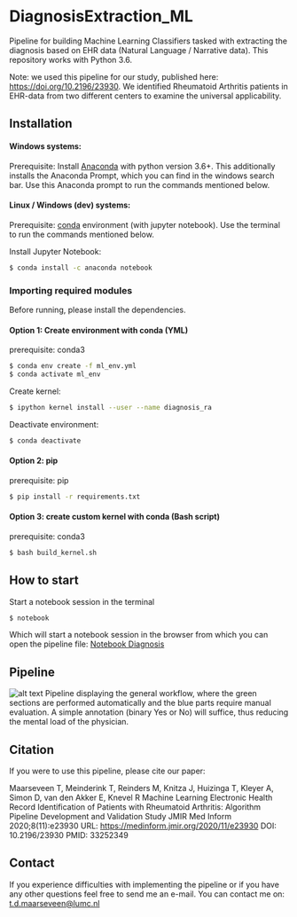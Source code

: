 # DiagnosisExtraction_ML
Pipeline for building Machine Learning Classifiers tasked with extracting the diagnosis based on EHR data (Natural Language / Narrative data). This repository works with Python 3.6.

Note: we used this pipeline for our study, published here: https://doi.org/10.2196/23930. We identified Rheumatoid Arthritis patients in EHR-data from two different centers to examine the universal applicability.

## Installation


#### Windows systems:
Prerequisite: Install [Anaconda](https://www.anaconda.com/distribution/) with python version 3.6+. This additionally installs the Anaconda Prompt, which you can find in the windows search bar. Use this Anaconda prompt to run the commands mentioned below.

#### Linux / Windows (dev) systems:
Prerequisite: [conda](https://docs.conda.io/projects/conda/en/latest/user-guide/install/index.html) environment (with jupyter notebook). Use the terminal to run the commands mentioned below.

Install Jupyter Notebook:
```sh
$ conda install -c anaconda notebook
```

### Importing required modules
Before running, please install the dependencies. 

#### Option 1: Create environment with conda (YML)
prerequisite: conda3

```sh
$ conda env create -f ml_env.yml
$ conda activate ml_env
```

Create kernel:
```sh
$ ipython kernel install --user --name diagnosis_ra
```

Deactivate environment:
```sh
$ conda deactivate
```

#### Option 2: pip
prerequisite: pip

```sh
$ pip install -r requirements.txt
```

#### Option 3: create custom kernel with conda (Bash script)
prerequisite: conda3

```sh
$ bash build_kernel.sh
```

## How to start
Start a notebook session in the terminal 

```sh
$ notebook
```

Which will start a notebook session in the browser from which you can open the pipeline file: 
[Notebook Diagnosis](Notebook_Diagnosis_Extraction.ipynb) 

## Pipeline
![alt text](https://github.com/levrex/DiagnosisExtraction_ML/blob/master/figures/md/PipelineDiagnosisPrediction.png "Pipeline ML-Prediction RA diagnosis")
Pipeline displaying the general workflow, where the green sections are performed automatically and the blue parts require manual evaluation. A simple annotation (binary Yes or No) will suffice, thus reducing the mental load of the physician.

## Citation
If you were to use this pipeline, please cite our paper: 

Maarseveen T, Meinderink T, Reinders M, Knitza J, Huizinga T, Kleyer A, Simon D, van den Akker E, Knevel R
Machine Learning Electronic Health Record Identification of Patients with Rheumatoid Arthritis: Algorithm Pipeline Development and Validation Study
JMIR Med Inform 2020;8(11):e23930
URL: https://medinform.jmir.org/2020/11/e23930
DOI: 10.2196/23930
PMID: 33252349

## Contact
If you experience difficulties with implementing the pipeline or if you have any other questions feel free to send me an e-mail. You can contact me on: t.d.maarseveen@lumc.nl 
